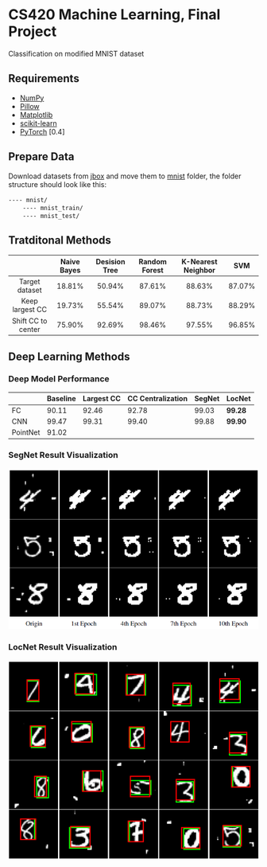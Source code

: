 # CS420 Machine Learning, Final Project
Classification on modified MNIST dataset

## Requirements
- [NumPy](https://github.com/numpy/numpy)
- [Pillow](https://github.com/python-pillow/Pillow)
- [Matplotlib](https://github.com/matplotlib/matplotlib)
- [scikit-learn](http://scikit-learn.org/stable/index.html)
- [PyTorch](https://github.com/pytorch/pytorch) [0.4]

## Prepare Data
Download datasets from [jbox](https://jbox.sjtu.edu.cn/l/VooiCd) and move them to [mnist](./mnist) folder, the folder structure should look like this:

    ---- mnist/
        ---- mnist_train/
        ---- mnist_test/

## Tratditonal Methods

|  | Naive Bayes | Desision Tree | Random Forest | K-Nearest Neighbor | SVM |
| :----: |:------------:| :----: |:------------:| :-: | :-: |
| Target dataset | 18.81% | 50.94% | 87.61% | 88.63% | 87.07% |
| Keep largest CC | 19.73% | 55.54% | 89.07% | 88.73% |88.29%|
| Shift CC to center | 75.90% | 92.69% | 98.46% | 97.55% | 96.85%|

## Deep Learning Methods

### Deep Model Performance

||Baseline|Largest CC|CC Centralization|SegNet|LocNet|
|:---|---|---|---|---|---|
|FC|90.11|92.46|92.78|99.03|**99.28**|
|CNN|99.47|99.31|99.40|99.88|**99.90**|
|PointNet|91.02|

### SegNet Result Visualization

<div align=center>
<img src="./img/segnet_vis.png" width="600" />
</div>

### LocNet Result Visualization

<div align=center>
<img src="./img/locnet_vis.png" width="600" />
</div>